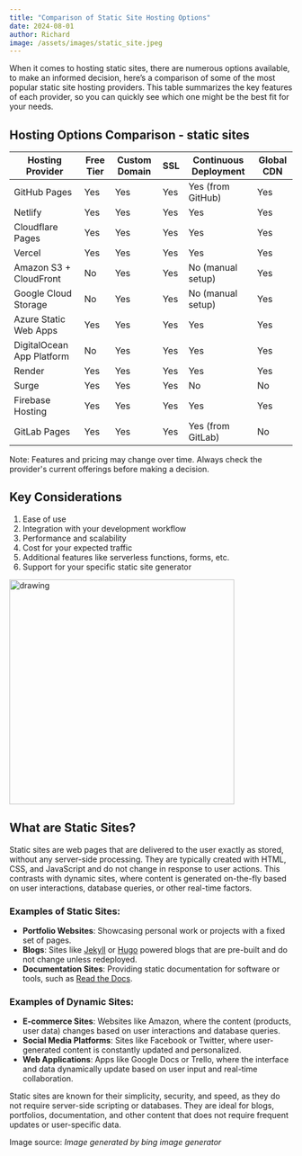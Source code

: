 ```yaml
---
title: "Comparison of Static Site Hosting Options"
date: 2024-08-01
author: Richard
image: /assets/images/static_site.jpeg
---
```


When it comes to hosting static sites, there are numerous options available, to make an informed decision, here’s a comparison of some of the most popular static site hosting providers. This table summarizes the key features of each provider, so you can quickly see which one might be the best fit for your needs.

<!-- ![Static site's on cloud, glowing image with logos]({{ site.baseurl }}/assets/images/static_site.jpeg) -->



## Hosting Options Comparison - static sites

| Hosting Provider         | Free Tier | Custom Domain | SSL | Continuous Deployment | Global CDN |
|--------------------------|-----------|---------------|-----|------------------------|------------|
| GitHub Pages             | Yes       | Yes           | Yes | Yes (from GitHub)      | Yes        |
| Netlify                  | Yes       | Yes           | Yes | Yes                    | Yes        |
| Cloudflare Pages         | Yes       | Yes           | Yes | Yes                    | Yes        |
| Vercel                   | Yes       | Yes           | Yes | Yes                    | Yes        |
| Amazon S3 + CloudFront   | No        | Yes           | Yes | No (manual setup)      | Yes        |
| Google Cloud Storage     | No        | Yes           | Yes | No (manual setup)      | Yes        |
| Azure Static Web Apps    | Yes       | Yes           | Yes | Yes                    | Yes        |
| DigitalOcean App Platform| No        | Yes           | Yes | Yes                    | Yes        |
| Render                   | Yes       | Yes           | Yes | Yes                    | Yes        |
| Surge                    | Yes       | Yes           | Yes | No                     | No         |
| Firebase Hosting         | Yes       | Yes           | Yes | Yes                    | Yes        |
| GitLab Pages             | Yes       | Yes           | Yes | Yes (from GitLab)      | No         |

Note: Features and pricing may change over time. Always check the provider's current offerings before making a decision.

## Key Considerations

1. Ease of use
2. Integration with your development workflow
3. Performance and scalability
4. Cost for your expected traffic
5. Additional features like serverless functions, forms, etc.
6. Support for your specific static site generator

<img src=" {{ site.baseurl }}/assets/images/static_site.jpeg " alt="drawing" height ="400px" />

## What are Static Sites?

Static sites are web pages that are delivered to the user exactly as stored, without any server-side processing. They are typically created with HTML, CSS, and JavaScript and do not change in response to user actions. This contrasts with dynamic sites, where content is generated on-the-fly based on user interactions, database queries, or other real-time factors.
### Examples of Static Sites:
- **Portfolio Websites**: Showcasing personal work or projects with a fixed set of pages.
- **Blogs**: Sites like [Jekyll](https://jekyllrb.com/) or [Hugo](https://gohugo.io/) powered blogs that are pre-built and do not change unless redeployed.
- **Documentation Sites**: Providing static documentation for software or tools, such as [Read the Docs](https://readthedocs.org/).

### Examples of Dynamic Sites:
- **E-commerce Sites**: Websites like Amazon, where the content (products, user data) changes based on user interactions and database queries.
- **Social Media Platforms**: Sites like Facebook or Twitter, where user-generated content is constantly updated and personalized.
- **Web Applications**: Apps like Google Docs or Trello, where the interface and data dynamically update based on user input and real-time collaboration.

Static sites are known for their simplicity, security, and speed, as they do not require server-side scripting or databases. They are ideal for blogs, portfolios, documentation, and other content that does not require frequent updates or user-specific data.

Image source: _Image generated by bing image generator_